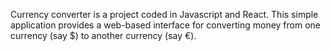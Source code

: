 Currency converter is a project coded in Javascript and React. This simple application provides a web-based interface for converting money from one currency (say $) to another currency (say €).